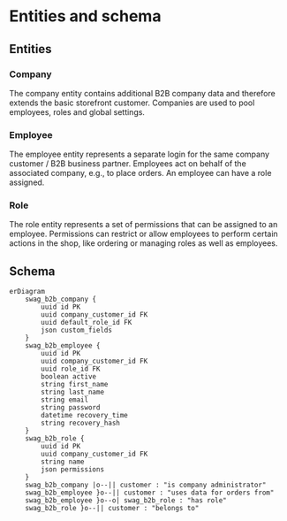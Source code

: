 # Entities and schema

## Entities

### Company

The company entity contains additional B2B company data and therefore extends the basic storefront customer. Companies are used to pool employees, roles and global settings.

### Employee

The employee entity represents a separate login for the same company customer / B2B business partner. Employees act on behalf of the associated company, e.g., to place orders. An employee can have a role assigned.

### Role

The role entity represents a set of permissions that can be assigned to an employee. Permissions can restrict or allow employees to perform certain actions in the shop, like ordering or managing roles as well as employees.

## Schema

```mermaid
erDiagram
    swag_b2b_company {
        uuid id PK
        uuid company_customer_id FK
        uuid default_role_id FK
        json custom_fields
    }
    swag_b2b_employee {
        uuid id PK
        uuid company_customer_id FK
        uuid role_id FK
        boolean active
        string first_name
        string last_name
        string email
        string password
        datetime recovery_time
        string recovery_hash
    }
    swag_b2b_role {
        uuid id PK
        uuid company_customer_id FK
        string name
        json permissions
    }
    swag_b2b_company |o--|| customer : "is company administrator"
    swag_b2b_employee }o--|| customer : "uses data for orders from"
    swag_b2b_employee }o--o| swag_b2b_role : "has role"
    swag_b2b_role }o--|| customer : "belongs to"
```

